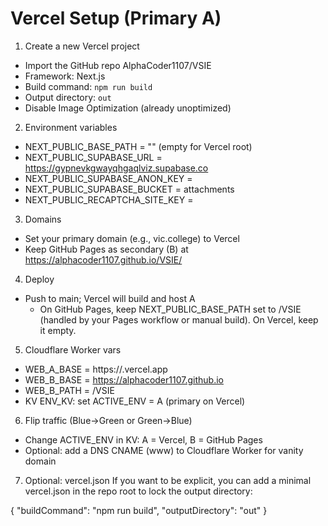 # Vercel Setup (Primary A)

1) Create a new Vercel project
- Import the GitHub repo AlphaCoder1107/VSIE
- Framework: Next.js
- Build command: `npm run build`
- Output directory: `out`
- Disable Image Optimization (already unoptimized)

2) Environment variables
- NEXT_PUBLIC_BASE_PATH = "" (empty for Vercel root)
- NEXT_PUBLIC_SUPABASE_URL = https://gypnevkgwayqhgaqlviz.supabase.co
- NEXT_PUBLIC_SUPABASE_ANON_KEY = <anon key>
- NEXT_PUBLIC_SUPABASE_BUCKET = attachments
- NEXT_PUBLIC_RECAPTCHA_SITE_KEY = <optional>

3) Domains
- Set your primary domain (e.g., vic.college) to Vercel
- Keep GitHub Pages as secondary (B) at https://alphacoder1107.github.io/VSIE/

4) Deploy
- Push to main; Vercel will build and host A
	- On GitHub Pages, keep NEXT_PUBLIC_BASE_PATH set to /VSIE (handled by your Pages workflow or manual build). On Vercel, keep it empty.

5) Cloudflare Worker vars
- WEB_A_BASE = https://<your-vercel-app>.vercel.app
- WEB_B_BASE = https://alphacoder1107.github.io
- WEB_B_PATH = /VSIE
- KV ENV_KV: set ACTIVE_ENV = A (primary on Vercel)

6) Flip traffic (Blue→Green or Green→Blue)
- Change ACTIVE_ENV in KV: A = Vercel, B = GitHub Pages
- Optional: add a DNS CNAME (www) to Cloudflare Worker for vanity domain

7) Optional: vercel.json
If you want to be explicit, you can add a minimal vercel.json in the repo root to lock the output directory:

{
	"buildCommand": "npm run build",
	"outputDirectory": "out"
}

